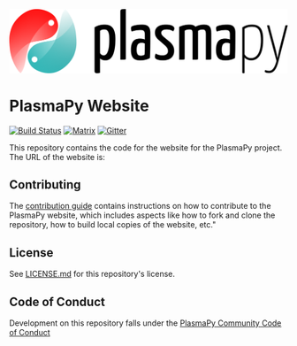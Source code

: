 <div align="center"><img src="https://raw.githubusercontent.com/PlasmaPy/PlasmaPy-logo/master/exports/with-text-dark.png" width="600"/></div>

# PlasmaPy Website

[![Build Status](https://travis-ci.org/PlasmaPy/plasmapy.github.io.svg?branch=src)](https://travis-ci.org/PlasmaPy/plasmapy.github.io)
[![Matrix](https://matrix.to/img/matrix-badge.svg)](https://riot.im/app/#/room/#plasmapy:openastronomy.org)
[![Gitter](https://badges.gitter.im/Join%20Chat.svg)](https://gitter.im/PlasmaPy/Lobby)

This repository contains the code for the website for the PlasmaPy
project.  The URL of the website is: 

## Contributing

The [contribution guide](./CONTRIBUTING.md) contains instructions on how to contribute to the PlasmaPy website, which includes aspects like how to fork and clone the repository, how to build local copies of the website, etc."

## License

See [LICENSE.md](./LICENSE.md) for this repository's license.

## Code of Conduct

Development on this repository falls under the [PlasmaPy Community Code of Conduct](http://docs.plasmapy.org/en/latest/CODE_OF_CONDUCT.html)
